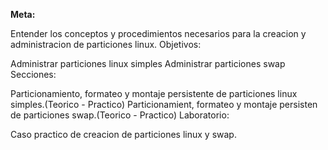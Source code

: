 <strong>Meta:</strong>

Entender los conceptos y procedimientos necesarios para la creacion y administracion de particiones linux.
Objetivos:

Administrar particiones linux simples
Administrar particiones swap
Secciones:

Particionamiento, formateo y montaje persistente de particiones linux simples.(Teorico - Practico)
Particionamient, formateo y montaje persisten de particiones swap.(Teorico - Practico)
Laboratorio:

Caso practico de creacion de particiones linux y swap.
